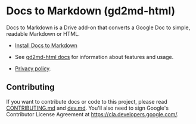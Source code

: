 # Docs to Markdown (gd2md-html)

Docs to Markdown is a Drive add-on that converts a Google Doc to simple, readable Markdown or HTML.

* [Install Docs to Markdown](https://gsuite.google.com/marketplace/app/docs_to_markdown/700168918607)

* See [gd2md-html docs](https://github.com/evbacher/gd2md-html/wiki) for information about features and usage.

* [Privacy policy](https://sites.google.com/site/edbacher/home/gd2md-html-privacy-policy).

## Contributing

If you want to contribute docs or code to this project, please read [CONTRIBUTING.md](CONTRIBUTING.md) and [dev.md](dev.md).
You'll also need to sign Google's Contributor License Agreement at https://cla.developers.google.com/.
